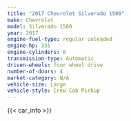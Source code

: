 ```yaml
---
title: "2017 Chevrolet Silverado 1500"
make: Chevrolet
model: Silverado 1500
year: 2017
engine-fuel-type: regular unleaded
engine-hp: 355
engine-cylinders: 8
transmission-type: Automatic
driven-wheels: four wheel drive
number-of-doors: 4
market-category: N/A
vehicle-size: Large
vehicle-style: Crew Cab Pickup
---
```


{{< car_info >}}
